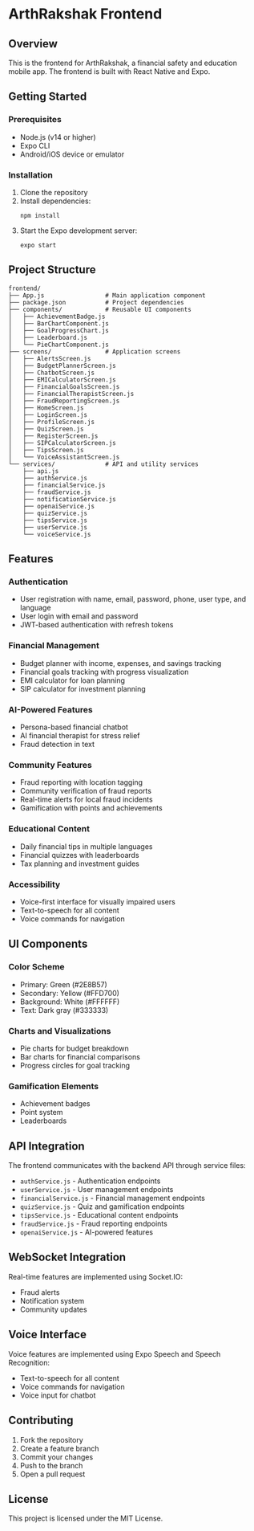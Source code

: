 # ArthRakshak Frontend

## Overview

This is the frontend for ArthRakshak, a financial safety and education mobile app. The frontend is built with React Native and Expo.

## Getting Started

### Prerequisites

- Node.js (v14 or higher)
- Expo CLI
- Android/iOS device or emulator

### Installation

1. Clone the repository
2. Install dependencies:
   ```
   npm install
   ```
3. Start the Expo development server:
   ```
   expo start
   ```

## Project Structure

```
frontend/
├── App.js                 # Main application component
├── package.json           # Project dependencies
├── components/            # Reusable UI components
│   ├── AchievementBadge.js
│   ├── BarChartComponent.js
│   ├── GoalProgressChart.js
│   ├── Leaderboard.js
│   └── PieChartComponent.js
├── screens/               # Application screens
│   ├── AlertsScreen.js
│   ├── BudgetPlannerScreen.js
│   ├── ChatbotScreen.js
│   ├── EMICalculatorScreen.js
│   ├── FinancialGoalsScreen.js
│   ├── FinancialTherapistScreen.js
│   ├── FraudReportingScreen.js
│   ├── HomeScreen.js
│   ├── LoginScreen.js
│   ├── ProfileScreen.js
│   ├── QuizScreen.js
│   ├── RegisterScreen.js
│   ├── SIPCalculatorScreen.js
│   ├── TipsScreen.js
│   └── VoiceAssistantScreen.js
└── services/              # API and utility services
    ├── api.js
    ├── authService.js
    ├── financialService.js
    ├── fraudService.js
    ├── notificationService.js
    ├── openaiService.js
    ├── quizService.js
    ├── tipsService.js
    ├── userService.js
    └── voiceService.js
```

## Features

### Authentication
- User registration with name, email, password, phone, user type, and language
- User login with email and password
- JWT-based authentication with refresh tokens

### Financial Management
- Budget planner with income, expenses, and savings tracking
- Financial goals tracking with progress visualization
- EMI calculator for loan planning
- SIP calculator for investment planning

### AI-Powered Features
- Persona-based financial chatbot
- AI financial therapist for stress relief
- Fraud detection in text

### Community Features
- Fraud reporting with location tagging
- Community verification of fraud reports
- Real-time alerts for local fraud incidents
- Gamification with points and achievements

### Educational Content
- Daily financial tips in multiple languages
- Financial quizzes with leaderboards
- Tax planning and investment guides

### Accessibility
- Voice-first interface for visually impaired users
- Text-to-speech for all content
- Voice commands for navigation

## UI Components

### Color Scheme
- Primary: Green (#2E8B57)
- Secondary: Yellow (#FFD700)
- Background: White (#FFFFFF)
- Text: Dark gray (#333333)

### Charts and Visualizations
- Pie charts for budget breakdown
- Bar charts for financial comparisons
- Progress circles for goal tracking

### Gamification Elements
- Achievement badges
- Point system
- Leaderboards

## API Integration

The frontend communicates with the backend API through service files:
- `authService.js` - Authentication endpoints
- `userService.js` - User management endpoints
- `financialService.js` - Financial management endpoints
- `quizService.js` - Quiz and gamification endpoints
- `tipsService.js` - Educational content endpoints
- `fraudService.js` - Fraud reporting endpoints
- `openaiService.js` - AI-powered features

## WebSocket Integration

Real-time features are implemented using Socket.IO:
- Fraud alerts
- Notification system
- Community updates

## Voice Interface

Voice features are implemented using Expo Speech and Speech Recognition:
- Text-to-speech for all content
- Voice commands for navigation
- Voice input for chatbot

## Contributing

1. Fork the repository
2. Create a feature branch
3. Commit your changes
4. Push to the branch
5. Open a pull request

## License

This project is licensed under the MIT License.